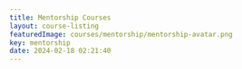```yaml
---
title: Mentorship Courses
layout: course-listing
featuredImage: courses/mentorship/mentorship-avatar.png
key: mentorship
date: 2024-02-18 02:21:40
---
```

